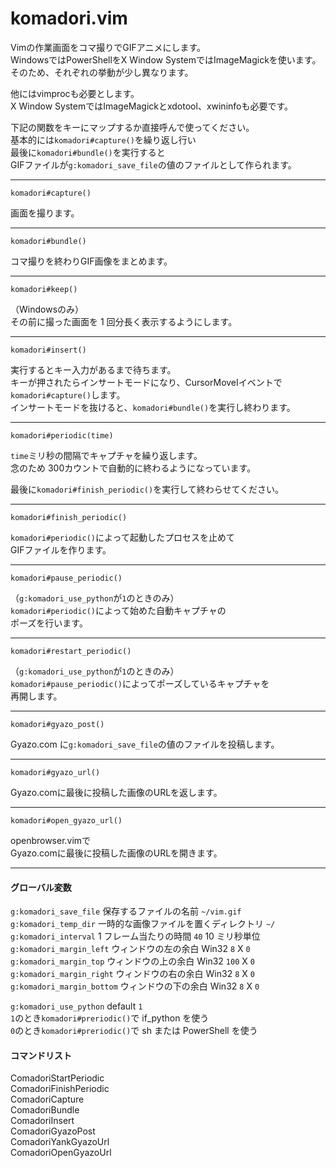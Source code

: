 komadori.vim
============

Vimの作業画面をコマ撮りでGIFアニメにします。  
WindowsではPowerShellをX Window SystemではImageMagickを使います。  
そのため、それぞれの挙動が少し異なります。  

他にはvimprocも必要とします。  
X Window SystemではImageMagickとxdotool、xwininfoも必要です。  

下記の関数をキーにマップするか直接呼んで使ってください。  
基本的には`komadori#capture()`を繰り返し行い  
最後に`komadori#bundle()`を実行すると  
GIFファイルが`g:komadori_save_file`の値のファイルとして作られます。  


---

```
komadori#capture()
```

画面を撮ります。  

---

```
komadori#bundle()
```

コマ撮りを終わりGIF画像をまとめます。  

---

```
komadori#keep()
```

（Windowsのみ）  
その前に撮った画面を 1 回分長く表示するようにします。  

---

```
komadori#insert()
```

実行するとキー入力があるまで待ちます。  
キーが押されたらインサートモードになり、CursorMoveIイベントで`komadori#capture()`します。  
インサートモードを抜けると、`komadori#bundle()`を実行し終わります。  

---

```
komadori#periodic(time)
```

`time`ミリ秒の間隔でキャプチャを繰り返します。  
念のため 300カウントで自動的に終わるようになっています。  

最後に`komadori#finish_periodic()`を実行して終わらせてください。  

---

```
komadori#finish_periodic()
```

`komadori#periodic()`によって起動したプロセスを止めて  
GIFファイルを作ります。  

---

```
komadori#pause_periodic()
```

（`g:komadori_use_python`が`1`のときのみ）  
`komadori#periodic()`によって始めた自動キャプチャの  
ポーズを行います。  

---

```
komadori#restart_periodic()
```

（`g:komadori_use_python`が`1`のときのみ）  
`komadori#pause_periodic()`によってポーズしているキャプチャを  
再開します。  

---

```
komadori#gyazo_post()
```

Gyazo.com に`g:komadori_save_file`の値のファイルを投稿します。  

---

```
komadori#gyazo_url()
```

Gyazo.comに最後に投稿した画像のURLを返します。  

---

```
komadori#open_gyazo_url()
```

openbrowser.vimで  
Gyazo.comに最後に投稿した画像のURLを開きます。  

---

#### グローバル変数

 `g:komadori_save_file`     保存するファイルの名前 `~/vim.gif`  
 `g:komadori_temp_dir`      一時的な画像ファイルを置くディレクトリ `~/`  
 `g:komadori_interval`      1 フレーム当たりの時間 `40` 10 ミリ秒単位  
 `g:komadori_margin_left`   ウィンドウの左の余白  Win32 `8`   X  `0`  
 `g:komadori_margin_top`    ウィンドウの上の余白  Win32 `100` X  `0`  
 `g:komadori_margin_right`  ウィンドウの右の余白  Win32 `8`   X  `0`  
 `g:komadori_margin_bottom` ウィンドウの下の余白  Win32 `8`   X  `0`  
 
 `g:komadori_use_python` default `1`  
 `1`のとき`komadori#preriodic()`で if_python を使う  
 `0`のとき`komadori#preriodic()`で sh または PowerShell を使う  

#### コマンドリスト

 ComadoriStartPeriodic   
 ComadoriFinishPeriodic  
 ComadoriCapture         
 ComadoriBundle          
 ComadoriInsert          
 ComadoriGyazoPost       
 ComadoriYankGyazoUrl    
 ComadoriOpenGyazoUrl    
